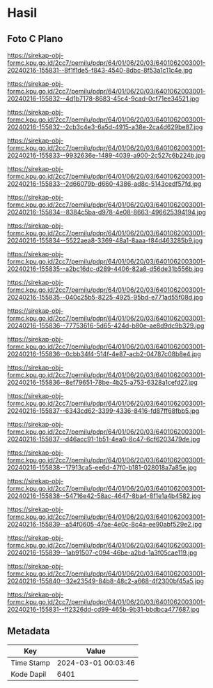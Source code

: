 # Hasil

## Foto C Plano

https://sirekap-obj-formc.kpu.go.id/2cc7/pemilu/pdpr/64/01/06/20/03/6401062003001-20240216-155831--8f1f1de5-f843-4540-8dbc-8f53a1c11c4e.jpg

https://sirekap-obj-formc.kpu.go.id/2cc7/pemilu/pdpr/64/01/06/20/03/6401062003001-20240216-155832--4d1b7178-8683-45c4-9cad-0cf71ee34521.jpg

https://sirekap-obj-formc.kpu.go.id/2cc7/pemilu/pdpr/64/01/06/20/03/6401062003001-20240216-155832--2cb3c4e3-6a5d-4915-a38e-2ca4d629be87.jpg

https://sirekap-obj-formc.kpu.go.id/2cc7/pemilu/pdpr/64/01/06/20/03/6401062003001-20240216-155833--9932636e-1489-4039-a900-2c527c6b224b.jpg

https://sirekap-obj-formc.kpu.go.id/2cc7/pemilu/pdpr/64/01/06/20/03/6401062003001-20240216-155833--2d66079b-d660-4386-ad8c-5143cedf57fd.jpg

https://sirekap-obj-formc.kpu.go.id/2cc7/pemilu/pdpr/64/01/06/20/03/6401062003001-20240216-155834--8384c5ba-d978-4e08-8663-496625394194.jpg

https://sirekap-obj-formc.kpu.go.id/2cc7/pemilu/pdpr/64/01/06/20/03/6401062003001-20240216-155834--5522aea8-3369-48a1-8aaa-f84d463285b9.jpg

https://sirekap-obj-formc.kpu.go.id/2cc7/pemilu/pdpr/64/01/06/20/03/6401062003001-20240216-155835--a2bc16dc-d289-4406-82a8-d56de31b556b.jpg

https://sirekap-obj-formc.kpu.go.id/2cc7/pemilu/pdpr/64/01/06/20/03/6401062003001-20240216-155835--040c25b5-8225-4925-95bd-e771ad55f08d.jpg

https://sirekap-obj-formc.kpu.go.id/2cc7/pemilu/pdpr/64/01/06/20/03/6401062003001-20240216-155836--77753616-5d65-424d-b80e-ae8d9dc9b329.jpg

https://sirekap-obj-formc.kpu.go.id/2cc7/pemilu/pdpr/64/01/06/20/03/6401062003001-20240216-155836--0cbb34f4-514f-4e87-acb2-04787c08b8e4.jpg

https://sirekap-obj-formc.kpu.go.id/2cc7/pemilu/pdpr/64/01/06/20/03/6401062003001-20240216-155836--8ef79651-78be-4b25-a753-6328a1cefd27.jpg

https://sirekap-obj-formc.kpu.go.id/2cc7/pemilu/pdpr/64/01/06/20/03/6401062003001-20240216-155837--6343cd62-3399-4336-8416-fd87ff68fbb5.jpg

https://sirekap-obj-formc.kpu.go.id/2cc7/pemilu/pdpr/64/01/06/20/03/6401062003001-20240216-155837--d46acc91-1b51-4ea0-8c47-6cf6203479de.jpg

https://sirekap-obj-formc.kpu.go.id/2cc7/pemilu/pdpr/64/01/06/20/03/6401062003001-20240216-155838--17913ca5-ee6d-47f0-b181-028018a7a85e.jpg

https://sirekap-obj-formc.kpu.go.id/2cc7/pemilu/pdpr/64/01/06/20/03/6401062003001-20240216-155838--54716e42-58ac-4647-8ba4-8f1e1a4b4582.jpg

https://sirekap-obj-formc.kpu.go.id/2cc7/pemilu/pdpr/64/01/06/20/03/6401062003001-20240216-155839--a54f0605-47ae-4e0c-8c4a-ee90abf529e2.jpg

https://sirekap-obj-formc.kpu.go.id/2cc7/pemilu/pdpr/64/01/06/20/03/6401062003001-20240216-155839--1ab91507-c094-46be-a2bd-1a3f05cae119.jpg

https://sirekap-obj-formc.kpu.go.id/2cc7/pemilu/pdpr/64/01/06/20/03/6401062003001-20240216-155840--32e23549-84b8-48c2-a668-4f2300bf45a5.jpg

https://sirekap-obj-formc.kpu.go.id/2cc7/pemilu/pdpr/64/01/06/20/03/6401062003001-20240216-155831--ff2326dd-cd99-465b-9b31-bbdbca477687.jpg


## Metadata

| Key        | Value               |
| ---------- | ------------------- |
| Time Stamp | 2024-03-01 00:03:46 |
| Kode Dapil | 6401                |



